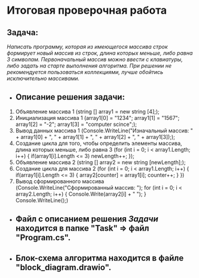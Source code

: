# Итоговая проверочная работа

## Задача:
*Написать программу, которая из имеющегося массива строк формирует новый массив из строк, длина которых меньше, либо равна 3 символам. Первоначальный массив можно ввести с клавиатуры, либо задать на старте выполнения алгоритма. При решении не рекомендуется пользоваться коллекциями, лучше обойтись исключительно массивами.*

- ## Описание решения задачи:
1. Объявление массива 1 (string [] array1 = new string [4];);
2. Инициализация массива 1
(array1[0] = "1234";
array1[1] = "1567";
array1[2] = "-2";
array1[3] = "computer scince";);
3. Вывод данных массива 1
(Console.WriteLine("Изначальный массив: " + array1[0] + ", " + array1[1] + ", " + array1[2] + ", " + array1[3]););
4. Создание цикла для того, чтобы определить элементы массива, длина которых меньше, либо равна 3
(for (int i = 0; i < array1.Length; i++)
{
if(array1[i].Length <= 3)
newLength++;
});
5. Объявление массива 2 (string [] array2 = new string [newLength];);
6. Создание цикла для массива 2
(for (int i = 0; i < array1.Length; i++)
{
if(array1[i].Length <= 3)
{
array2[counter] = array1[i];
counter++;
}
})
7. Вывод сформированного массива
(Console.WriteLine("Сформированный массив: ");
for (int i = 0; i < array2.Length; i++)
{
Console.Write(array2[i] + " ");
}
Console.WriteLine();)

- ## Файл с описанием решения *Задачи* находится в папке "Task" => файл "Program.cs".

- ## Блок-схема алгоритма находится в файле "block_diagram.drawio".
